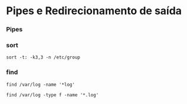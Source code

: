 # Pipes e Redirecionamento de saída

### Pipes


### sort

```
sort -t: -k3,3 -n /etc/group
```

### find

```
find /var/log -name '*log'

find /var/log -type f -name '*.log'
```

